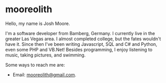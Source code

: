 # mooreolith
Hello, my name is Josh Moore. 

I'm a software developer from Bamberg, Germany. I currently live in the greater Las Vegas area. I almost completed college, but the fates wouldn't have it. Since then I've been writing Javascript, SQL and C# and Python, even some PHP and VB.Net! Besides programming, I enjoy listening to music, taking pictures, and swimming. 

Some ways to reach me are: 
* Email: [mooreolith@gmail.com](mailto:mooreolith@gmail.com).

